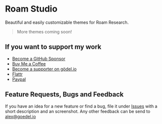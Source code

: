 # Roam Studio
Beautiful and easily customizable themes for Roam Research.

> More themes coming soon!

## If you want to support my work
- [Become a GitHub Sponsor](https://github.com/sponsors/rcvd)
- [Buy Me a Coffee](https://www.buymeacoffee.com/rcvdio)
- [Become a supporter on gödel.io](https://www.goedel.io/subscribe?utm_medium=web&utm_source=subscribe-widget&utm_content=47299057)
- [Flattr](https://flattr.com/@rcvd)
- [Paypal](https://paypal.me/rcvd)

## Feature Requests, Bugs and Feedback
If you have an idea for a new feature or find a bug, file it under [Issues](https://github.com/rcvd/RoamStudio/issues) with a short description and an screenshot.
Any other feedback can be send to alex@goedel.io
